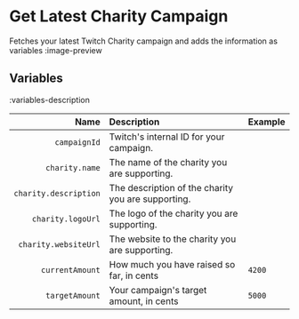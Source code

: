 # Get Latest Charity Campaign
Fetches your latest Twitch Charity campaign and adds the information as variables
:image-preview

## Variables
:variables-description

Name | Description | Example
----:|:------------|---------|
`campaignId` | Twitch's internal ID for your campaign.
`charity.name` | The name of the charity you are supporting.
`charity.description` | The description of the charity you are supporting.
`charity.logoUrl` | The logo of the charity you are supporting.
`charity.websiteUrl` | The website to the charity you are supporting.
`currentAmount` | How much you have raised so far, in cents | `4200`
`targetAmount` | Your campaign's target amount, in cents | `5000`